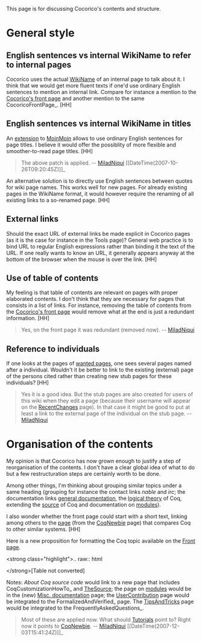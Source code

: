 This page is for discussing Cocorico's contents and structure.

General style
=============

English sentences vs internal WikiName to refer to internal pages
-----------------------------------------------------------------

Cocorico uses the actual [WikiName](WikiName) of an internal page to talk about it. I think that we would get more fluent texts if one'd use ordinary English sentences to mention an internal link. Compare for instance a mention to the [Cocorico's front page](..%20_CocoricoFrontPage:) and another mention to the same CocoricoFrontPage\_. \[HH\]

English sentences vs internal WikiName in titles
------------------------------------------------

An [extension](http://labix.org/snippets/moin-title) to [MoinMoin](MoinMoin) allows to use ordinary English sentences for page titles. I believe it would offer the possiblity of more flexible and smoother-to-read page titles. \[HH\]

> The above patch is applied. -- [MiladNiqui](MiladNiqui) \[\[DateTime(2007-10-26T09:20:45Z)\]\]\_

An alternative solution is to directly use English sentences between quotes for wiki page names. This works well for new pages. For already existing pages in the WikiName format, it would however require the renaming of all existing links to a so-renamed page. \[HH\]

External links
--------------

Should the exact URL of external links be made explicit in Cocorico pages (as it is the case for instance in the Tools page)? General web practice is to bind URL to regular English expressions rather than binding it the text of the URL. If one really wants to know an URL, it generally appears anyway at the bottom of the browser when the mouse is over the link. \[HH\]

Use of table of contents
------------------------

My feeling is that table of contents are relevant on pages with proper elaborated contents. I don't think that they are necessary for pages that consists in a list of links. For instance, removing the table of contents from the [Cocorico's front page](..%20_CocoricoFrontPage:) would remove what at the end is just a redundant information. \[HH\]

> Yes, on the front page it was redundant (removed now). -- [MiladNiqui](MiladNiqui)

Reference to individuals
------------------------

If one looks at the pages of [wanted pages](WantedPages), one sees several pages named after a individual. Wouldn't it be better to link to the existing (external) page of the persons cited rather than creating new stub pages for these individuals? \[HH\]

> Yes it is a good idea. But the stub pages are also created for users of this wiki when they edit a page (because their username will appear on the [RecentChanges](RecentChanges) page). In that case it might be good to put at least a link to the external page of the individual on the stub page. -- [MiladNiqui](MiladNiqui)

Organisation of the contents
============================

My opinion is that Cocorico has now grown enough to justify a step of reorganisation of the contents. I don't have a clear global idea of what to do but a few restructuration steps are certainly worth to be done.

Among other things, I'm thinking about grouping similar topics under a same heading (grouping for instance the contact links *nable* and *irc*; the documentation links [general documentation](..%20_Books%20and%20Manuals:%20../Documentation), the [logical theory](..%20_Logical%20foundations:%20../TheoryBehindCoq) of Coq, extending the [source](..%20_CoqCustomizationHowTo:%20../CoqCustomizationHowTo) of Coq and documentation on [modules](Modules)).

I also wonder whether the front page could start with a short text, linking among others to the [page](ComparisonWithOtherSystems) (from the [CoqNewbie](..%20_The%20newbie%20zone:%20../CoqNewbie) page) that compares Coq to other similar systems. \[HH\]

Here is a new proposition for formatting the Coq topic available on the [Front page](CocoricoFrontPage).

&lt;strong class="highlight"&gt;.. raw:: html

&lt;/strong&gt;\[Table not converted\]

Notes: *About Coq source code* would link to a new page that includes CoqCustomizationHowTo\_ and [TheSource](TheSource); the page on [modules](ModuleSystem) would be in the (new) [Misc. documentation](SpecializedDocumentation) page; the [UserContribution](UserContribution) page would be integrated to the FormalizedAndVerified\_ page. The [TipsAndTricks](TipsAndTricks) page would be integrated to the FrequentlyAskedQuestions\_.

> Most of these are applied now. What should [Tutorials](Tutorials) point to? Right now it points to [CoqNewbie](..%20_The%20newbie%20zone:%20../CoqNewbie). -- [MiladNiqui](MiladNiqui) \[\[DateTime(2007-12-03T15:41:24Z)\]\]\_
